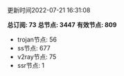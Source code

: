 更新时间2022-07-21 16:31:08

**总订阅: 73**
**总节点: 3447**
**有效节点: 809**
- trojan节点: 56
- ss节点: 677
- v2ray节点: 75
- ssr节点: 1
